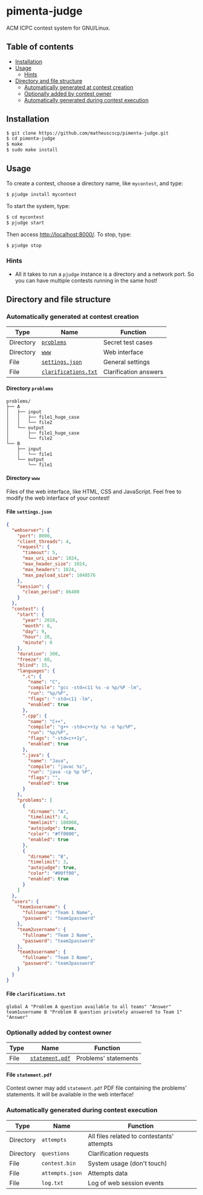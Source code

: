 # pimenta-judge
ACM ICPC contest system for GNU/Linux.

## Table of contents
* [Installation](#installation)
* [Usage](#usage)
  * [Hints](#hints)
* [Directory and file structure](#directory-and-file-structure)
  * [Automatically generated at contest creation](#automatically-generated-at-contest-creation)
  * [Optionally added by contest owner](#optionally-added-by-contest-owner)
  * [Automatically generated during contest execution](#automatically-generated-during-contest-execution)

## Installation
```bash
$ git clone https://github.com/matheuscscp/pimenta-judge.git
$ cd pimenta-judge
$ make
$ sudo make install
```

## Usage
To create a contest, choose a directory name, like `mycontest`, and type:
```bash
$ pjudge install mycontest
```
To start the system, type:
```bash
$ cd mycontest
$ pjudge start
```
Then access [http://localhost:8000/](http://localhost:8000/). To stop, type:
```bash
$ pjudge stop
```

### Hints
* All it takes to run a `pjudge` instance is a directory and a network port. So you can have multiple contests running in the same host!

## Directory and file structure

### Automatically generated at contest creation
| Type      | Name                                            | Function              |
| --------- | ----------------------------------------------- | --------------------- |
| Directory | [`problems`](#directory-problems)               | Secret test cases     |
| Directory | [`www`](#directory-www)                         | Web interface         |
| File      | [`settings.json`](#file-settingsjson)           | General settings      |
| File      | [`clarifications.txt`](#file-clarificationstxt) | Clarification answers |

#### Directory `problems`
```
problems/
├── A
│   ├── input
│   │   ├── file1_huge_case
│   │   └── file2
│   └── output
│       ├── file1_huge_case
│       └── file2
└── B
    ├── input
    │   └── file1
    └── output
        └── file1
```

#### Directory `www`
Files of the web interface, like HTML, CSS and JavaScript. Feel free to modify the web interface of your contest!

#### File `settings.json`
```json
{
  "webserver": {
    "port": 8000,
    "client_threads": 4,
    "request": {
      "timeout": 5,
      "max_uri_size": 1024,
      "max_header_size": 1024,
      "max_headers": 1024,
      "max_payload_size": 1048576
    },
    "session": {
      "clean_period": 86400
    }
  },
  "contest": {
    "start": {
      "year": 2016,
      "month": 8,
      "day": 9,
      "hour": 20,
      "minute": 0
    },
    "duration": 300,
    "freeze": 60,
    "blind": 15,
    "languages": {
      ".c": {
        "name": "C",
        "compile": "gcc -std=c11 %s -o %p/%P -lm",
        "run": "%p/%P",
        "flags": "-std=c11 -lm",
        "enabled": true
      },
      ".cpp": {
        "name": "C++",
        "compile": "g++ -std=c++1y %s -o %p/%P",
        "run": "%p/%P",
        "flags": "-std=c++1y",
        "enabled": true
      },
      ".java": {
        "name": "Java",
        "compile": "javac %s",
        "run": "java -cp %p %P",
        "flags": "",
        "enabled": true
      }
    },
    "problems": [
      {
        "dirname": "A",
        "timelimit": 4,
        "memlimit": 100000,
        "autojudge": true,
        "color": "#ff0000",
        "enabled": true
      },
      {
        "dirname": "B",
        "timelimit": 3,
        "autojudge": true,
        "color": "#00ff00",
        "enabled": true
      }
    ]
  },
  "users": {
    "team1username": {
      "fullname": "Team 1 Name",
      "password": "team1password"
    },
    "team2username": {
      "fullname": "Team 2 Name",
      "password": "team2password"
    },
    "team3username": {
      "fullname": "Team 3 Name",
      "password": "team3password"
    }
  }
}
```

#### File `clarifications.txt`
```
global A "Problem A question available to all teams" "Answer"
team1username B "Problem B question privately answered to Team 1" "Answer"
```

### Optionally added by contest owner
| Type | Name                                  | Function             |
| ---- | ------------------------------------- | -------------------- |
| File | [`statement.pdf`](#file-statementpdf) | Problems' statements |

#### File `statement.pdf`
Contest owner may add `statement.pdf` PDF file containing the problems' statements. It will be available in the web interface!

### Automatically generated during contest execution
| Type      | Name            | Function                                   |
| --------- | --------------- | ------------------------------------------ |
| Directory | `attempts`      | All files related to contestants' attempts |
| Directory | `questions`     | Clarification requests                     |
| File      | `contest.bin`   | System usage (don't touch)                 |
| File      | `attempts.json` | Attempts data                              |
| File      | `log.txt`       | Log of web session events                  |
